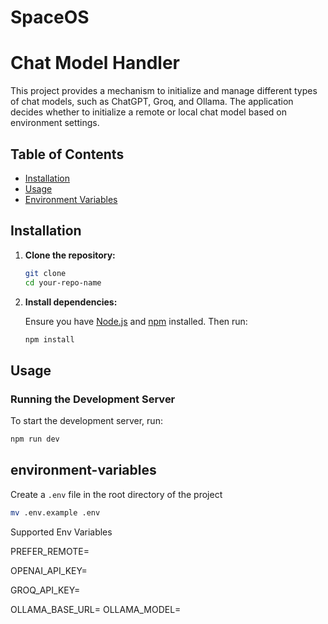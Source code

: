 # SpaceOS

# Chat Model Handler

This project provides a mechanism to initialize and manage different types of chat models, such as ChatGPT, Groq, and Ollama. The application decides whether to initialize a remote or local chat model based on environment settings.

## Table of Contents

- [Installation](#installation)
- [Usage](#usage)
- [Environment Variables](#environment-variables)


## Installation

1. **Clone the repository:**

    ```bash
    git clone 
    cd your-repo-name
    ```

2. **Install dependencies:**

    Ensure you have [Node.js](https://nodejs.org/) and [npm](https://www.npmjs.com/) installed. Then run:

    ```bash
    npm install
    ```

## Usage

### Running the Development Server

To start the development server, run:

```bash
npm run dev
```


## environment-variables
Create a `.env` file in the root directory of the project

```bash
mv .env.example .env
```

Supported Env Variables

PREFER_REMOTE=

OPENAI_API_KEY=

GROQ_API_KEY=

OLLAMA_BASE_URL=
OLLAMA_MODEL=

